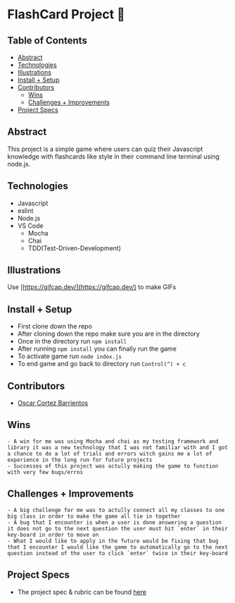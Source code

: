 # FlashCard Project 📇

## Table of Contents
  - [Abstract](#abstract)
  - [Technologies](#technologies)
  - [Illustrations](#illustrations)
  - [Install + Setup](#set-up)
  - [Contributors](#contributors)
	- [Wins](#wins)
	- [Challenges + Improvements](#challenges-+-Improvements)
  - [Project Specs](#project-specs)

## Abstract
 This project is a simple game where users can quiz their Javascript knowledge with flashcards like style in their command line terminal using node.js. 

## Technologies
  - Javascript
  - eslint
  - Node.js
  - VS Code
	- Mocha
	- Chai
	- TDD(Test-Driven-Development)


## Illustrations

Use [https://gifcap.dev/](https://gifcap.dev/) to make GIFs

## Install + Setup
 - First clone down the repo 
 - After cloning down the repo make sure you are in the directory
 - Once in the directory run `npm install`
 - After running `npm install` you can finally run the game
 - To activate game run `node index.js`
 - To end game and go back to directory run `Control(^) + c`

## Contributors
  - [Oscar Cortez Barrientos](https://github.com/oacortez/flashcards-starter-1)

## Wins
	- A win for me was using Mocha and chai as my testing framework and library it was a new technology that I was not familiar with and I got a chance to do a lot of trials and errors witch gains me a lot of experience in the long run for future projects
	- Successes of this project was actully making the game to function with very few bugs/erros

## Challenges + Improvements
	- A big challenge for me was to actully connect all my classes to one big class in order to make the game all tie in together
	- A bug that I encounter is when a user is done answering a question it does not go to the next question the user must hit `enter` in their key-board in order to move on
	- What I would like to apply in the future would be fixing that bug that I encounter I would like the game to automatically go to the next question instead of the user to click `enter` twice in their key-board

## Project Specs
  - The project spec & rubric can be found [here](https://frontend.turing.edu/projects/flash-cards.html)
